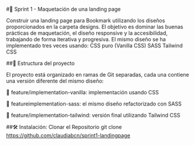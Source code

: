 #🚀 Sprint 1 - Maquetación de una landing page

Construir una landing page para Bookmark utilizando los diseños proporcionados en la carpeta designs. 
El objetivo es dominar las buenas prácticas de maquetación, el diseño responsive y la accesibilidad, trabajando de forma iterativa y progresiva. 
El mismo diseño se ha implementado tres veces usando: CSS puro (Vanilla CSS) SASS Tailwind CSS

##🚧  Estructura del proyecto

El proyecto está organizado en ramas de Git separadas, cada una contiene una versión diferente del mismo diseño:

  🧩 feature/implementation-vanilla: implementación usando CSS
  
  🧩 featureimplementation-sass: el mismo diseño refactorizado con SASS
  
  🧩 feature/implementation-tailwind: versión final utilizando Tailwind CSS

##🛠 Instalación:
Clonar el Repositorio
git clone https://github.com/claudiabcn/sprint1-landingpage
